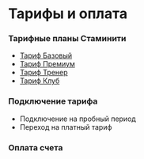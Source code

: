 # Тарифы и оплата

### Тарифные планы Стаминити
* [Тариф Базовый](/tariffs/basic.md)
* [Тариф Премиум](/tariffs/Premium.md)
* [Тариф Тренер](/tariffs/Coach.md)
* [Тариф Клуб](/tariffs/Club.md)

### Подключение тарифа
* Подключение на пробный период
* Переход на платный тариф

### Оплата счета

